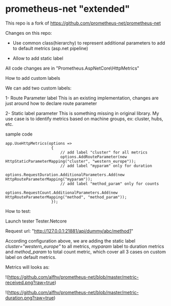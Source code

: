 # prometheus-net "extended"

This repo is a fork of https://github.com/prometheus-net/prometheus-net

Changes on this repo:

- Use common class(hierarchy) to represent additional parameters to add to default metrics (asp.net pipeline)

- Allow to add static label

All code changes are in "Prometheus.AspNetCore\HttpMetrics"

How to add custom labels

We can add two custom labels:

1- Route Parameter label
This is an existing implementation, changes are just around how to declare route parameter

2- Static label parameter
This is something missing in original library. My use case is to identify metrics based on machine groups, ex: cluster, hubs, etc.


sample code

```
app.UseHttpMetrics(options =>
                    {
                        // add label "cluster" for all metrics
                        options.AddRouteParameter(new HttpStaticParameterMapping("cluster", "western_europe"));
                        // add label "myparam" only for duration
                        options.RequestDuration.AdditionalParameters.Add(new HttpRouteParameterMapping("myparam"));
                        // add label "method_param" only for counts
                        options.RequestCount.AdditionalParameters.Add(new HttpRouteParameterMapping("method", "method_param"));
                    });
```

How to test:

Launch tester Tester.Netcore

Request url: "http://127.0.0.1:21881/api/dummy/abc/method1"

According configuration above, we are adding the static label *cluster="western_europe"* to all metrics, *myparam* label to duration metrics and *method_param* to total count metric, which cover all 3 cases on custom label on default metrics.

Metrics will looks as:

!(https://github.com/alfhv/prometheus-net/blob/master/metric-received.png?raw=true)

!(https://github.com/alfhv/prometheus-net/blob/master/metric-duration.png?raw=true)

